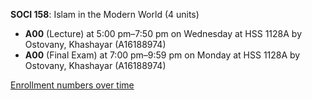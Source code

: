**SOCI 158**: Islam in the Modern World (4 units)

- **A00** (Lecture) at 5:00 pm–7:50 pm on Wednesday at HSS 1128A by Ostovany, Khashayar (A16188974)
- **A00** (Final Exam) at 7:00 pm–9:59 pm on Monday at HSS 1128A by Ostovany, Khashayar (A16188974)

[Enrollment numbers over time](./SOCI158.tsv)
